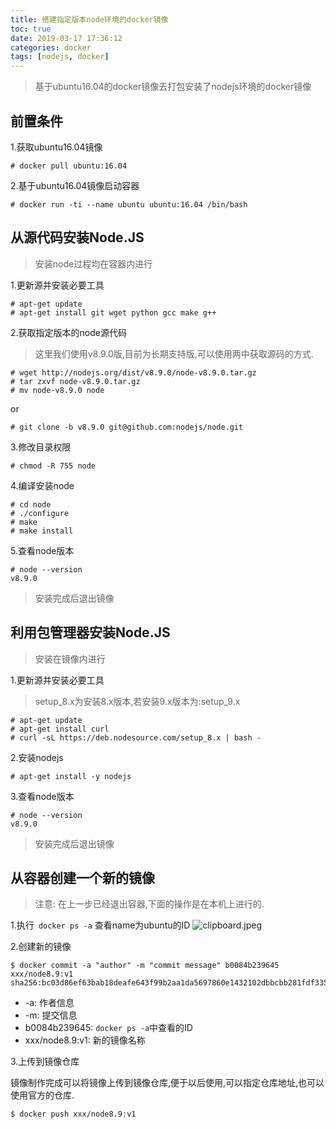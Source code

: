 ```yaml
---
title: 搭建指定版本node环境的docker镜像
toc: true
date: 2019-03-17 17:36:12
categories: docker
tags: [nodejs, docker]
---
```


> 基于ubuntu16.04的docker镜像去打包安装了nodejs环境的docker镜像

## 前置条件
1.获取ubuntu16.04镜像
```
# docker pull ubuntu:16.04
```
2.基于ubuntu16.04镜像启动容器
```
# docker run -ti --name ubuntu ubuntu:16.04 /bin/bash
```

## 从源代码安装Node.JS

> 安装node过程均在容器内进行

1.更新源并安装必要工具
```
# apt-get update
# apt-get install git wget python gcc make g++
```
2.获取指定版本的node源代码
> 这里我们使用v8.9.0版,目前为长期支持版,可以使用两中获取源码的方式.
```
# wget http://nodejs.org/dist/v8.9.0/node-v8.9.0.tar.gz
# tar zxvf node-v8.9.0.tar.gz
# mv node-v8.9.0 node
```
or
```
# git clone -b v8.9.0 git@github.com:nodejs/node.git
```
3.修改目录权限
```
# chmod -R 755 node
```
4.编译安装node
```
# cd node
# ./configure
# make
# make install
```
5.查看node版本
```
# node --version
v8.9.0
```
> 安装完成后退出镜像

## 利用包管理器安装Node.JS

> 安装在镜像内进行

1.更新源并安装必要工具
> setup_8.x为安装8.x版本,若安装9.x版本为:setup_9.x
```
# apt-get update
# apt-get install curl
# curl -sL https://deb.nodesource.com/setup_8.x | bash -
```
2.安装nodejs
```
# apt-get install -y nodejs

```
3.查看node版本
```
# node --version
v8.9.0
```
> 安装完成后退出镜像

## 从容器创建一个新的镜像

> 注意: 在上一步已经退出容器,下面的操作是在本机上进行的.

1.执行`` docker ps -a`` 查看name为ubuntu的ID
![clipboard.jpeg](/../images/clipboard.jpeg)

2.创建新的镜像
```
$ docker commit -a "author" -m "commit message" b0084b239645 xxx/node8.9:v1
sha256:bc03d86ef63bab18deafe643f99b2aa1da5697860e1432102dbbcbb281fdf335
```
* -a: 作者信息
* -m: 提交信息
* b0084b239645: ``docker ps -a``中查看的ID
* xxx/node8.9:v1: 新的镜像名称

3.上传到镜像仓库

镜像制作完成可以将镜像上传到镜像仓库,便于以后使用,可以指定仓库地址,也可以使用官方的仓库.
```
$ docker push xxx/node8.9:v1
```